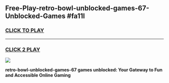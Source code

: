 
## Free-Play-retro-bowl-unblocked-games-67-Unblocked-Games #fa11l
<h3>
<a href="https://news.freeplayer.one?title=retro-bowl-unblocked-games-67&ref=8M">CLICK TO PLAY</a></h3>
<hr>

<h3>
<a href="https://news.freeplayer.one?title=retro-bowl-unblocked-games-67&ref=8M">CLICK 2 PLAY</a>
  
</h3>

<a href="https://news.freeplayer.one?title=retro-bowl-unblocked-games-67&ref=8M"><img src="https://clearcache.store/games.png"></a>


**retro-bowl-unblocked-games-67 games unblocked: Your Gateway to Fun and Accessible Online Gaming**
